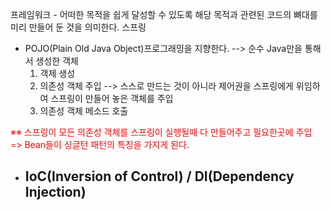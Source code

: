 프레임워크 - 어떠한 목적을 쉽게 달성할 수 있도록 해당 목적과 관련된 코드의 뼈대를 미리 만들어 둔 것을 의미한다.
스프링
- POJO(Plain Old Java Object)프로그래밍을 지향한다. --> 순수 Java만을 통해서 생성한 객체
  1. 객제 생성
  2. 의존성 객체 주입 --> 스스로 만드는 것이 아니라 제어권을 스프링에게 위임하여 스프링이 만들어 놓은 객체를 주입
  3. 의존성 객체 메소드 호출
  <font color="red">
※※ 스프링이 모든 의존성 객체를 스프링이 실행될때 다 만들어주고 필요한곳에 주입 
=> Bean들이 싱글턴 패턴의 특징을 가지게 된다.
</font>
- IoC(Inversion of Control) / DI(Dependency Injection)
  - 
